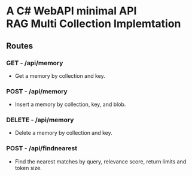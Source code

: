 # A C# WebAPI minimal API<br/>RAG Multi Collection Implemtation

## Routes

### GET - /api/memory

- Get a memory by collection and key.

### POST - /api/memory

- Insert a memory by collection, key, and blob.

### DELETE - /api/memory

- Delete a memory by collection and key.

### POST - /api/findnearest

- Find the nearest matches by query, relevance score, return limits and token size.

